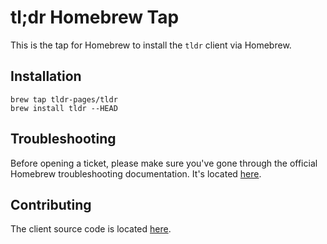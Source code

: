 tl;dr Homebrew Tap
==================

This is the tap for Homebrew to install the `tldr` client via Homebrew.

## Installation

```
brew tap tldr-pages/tldr
brew install tldr --HEAD
```

## Troubleshooting

Before opening a ticket, please make sure you've gone through the official Homebrew
troubleshooting documentation. It's located [here](https://github.com/Homebrew/homebrew/blob/master/share/doc/homebrew/Troubleshooting.md).

## Contributing

The client source code is located [here](https://github.com/tldr-pages/tldr-cpp-client).

